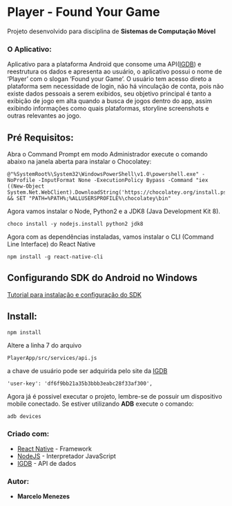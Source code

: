 # Player - Found Your Game
Projeto desenvolvido para disciplina de **Sistemas de Computação Móvel**

### O Aplicativo:
Aplicativo para a plataforma Android que consome uma API([IGDB](https://api-docs.igdb.com/)) e reestrutura os dados e apresenta ao usuário, o aplicativo possui o nome de ‘Player’ com o slogan ‘Found your Game’.
O usuário tem acesso direto a plataforma sem necessidade de login, não há vinculação de conta, pois não existe dados pessoais a serem exibidos, seu objetivo principal é tanto a exibição de jogo em alta quando a busca de jogos dentro do app, assim exibindo informações como quais plataformas, storyline screenshots e outras relevantes ao jogo.

## Pré Requisitos:

Abra o Command Prompt em modo Administrador
execute o comando abaixo na janela aberta para instalar o Chocolatey:

```
@"%SystemRoot%\System32\WindowsPowerShell\v1.0\powershell.exe" -NoProfile -InputFormat None -ExecutionPolicy Bypass -Command "iex ((New-Object System.Net.WebClient).DownloadString('https://chocolatey.org/install.ps1'))" && SET "PATH=%PATH%;%ALLUSERSPROFILE%\chocolatey\bin"
```

Agora vamos instalar o Node, Python2 e a JDK8 (Java Development Kit 8).

```
choco install -y nodejs.install python2 jdk8
```

Agora com as dependências instaladas, vamos instalar o CLI (Command Line Interface) do React Native
```
npm install -g react-native-cli
```

## Configurando SDK do Android no Windows

[Tutorial para instalação e configuração do SDK](https://docs.rocketseat.dev/ambiente-react-native/android/windows#configurando-sdk-do-android-no-windows)


## Install:

```
npm install
```

Altere a linha 7 do arquivo 
```
PlayerApp/src/services/api.js
```

a chave de usuário pode ser adquirida pelo site da [IGDB](https://api-docs.igdb.com/)

```
'user-key': 'df6f9bb21a35b3bbb3eabc28f33af300',
```

Agora já é possivel executar o projeto, lembre-se de possuir um dispositivo mobile conectado. Se estiver utilizando **ADB** execute o comando:

```
adb devices
```

### Criado com:

* [React Native](https://facebook.github.io/react-native/) - Framework
* [NodeJS](https://nodejs.org/en/) - Interpretador JavaScript
* [IGDB](https://api-docs.igdb.com/) - API de dados

### Autor:

* **Marcelo Menezes**


